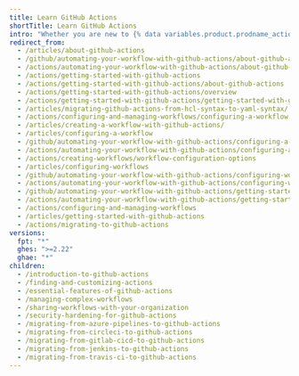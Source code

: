 ```yaml
---
title: Learn GitHub Actions
shortTitle: Learn GitHub Actions
intro: "Whether you are new to {% data variables.product.prodname_actions %} or interested in learning all they have to offer, this guide will help you use {% data variables.product.prodname_actions %} to accelerate your application development workflows."
redirect_from:
  - /articles/about-github-actions
  - /github/automating-your-workflow-with-github-actions/about-github-actions
  - /actions/automating-your-workflow-with-github-actions/about-github-actions
  - /actions/getting-started-with-github-actions
  - /actions/getting-started-with-github-actions/about-github-actions
  - /actions/getting-started-with-github-actions/overview
  - /actions/getting-started-with-github-actions/getting-started-with-github-actions
  - /articles/migrating-github-actions-from-hcl-syntax-to-yaml-syntax/
  - /actions/configuring-and-managing-workflows/configuring-a-workflow
  - /articles/creating-a-workflow-with-github-actions/
  - /articles/configuring-a-workflow
  - /github/automating-your-workflow-with-github-actions/configuring-a-workflow
  - /actions/automating-your-workflow-with-github-actions/configuring-a-workflow
  - /actions/creating-workflows/workflow-configuration-options
  - /articles/configuring-workflows
  - /github/automating-your-workflow-with-github-actions/configuring-workflows
  - /actions/automating-your-workflow-with-github-actions/configuring-workflows
  - /github/automating-your-workflow-with-github-actions/getting-started-with-github-actions
  - /actions/automating-your-workflow-with-github-actions/getting-started-with-github-actions
  - /actions/configuring-and-managing-workflows
  - /articles/getting-started-with-github-actions
  - /actions/migrating-to-github-actions
versions:
  fpt: "*"
  ghes: ">=2.22"
  ghae: "*"
children:
  - /introduction-to-github-actions
  - /finding-and-customizing-actions
  - /essential-features-of-github-actions
  - /managing-complex-workflows
  - /sharing-workflows-with-your-organization
  - /security-hardening-for-github-actions
  - /migrating-from-azure-pipelines-to-github-actions
  - /migrating-from-circleci-to-github-actions
  - /migrating-from-gitlab-cicd-to-github-actions
  - /migrating-from-jenkins-to-github-actions
  - /migrating-from-travis-ci-to-github-actions
---
```

